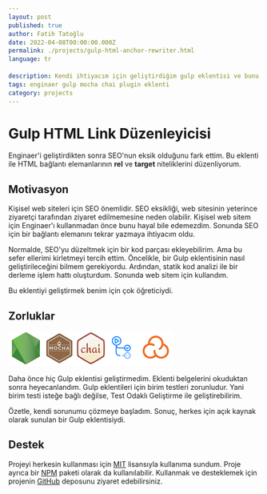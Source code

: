 ```yaml
---
layout: post
published: true
author: Fatih Tatoğlu
date: 2022-04-08T00:00:00.000Z
permalink: ./projects/gulp-html-anchor-rewriter.html
language: tr

description: Kendi ihtiyacım için geliştirdiğim gulp eklentisi ve bunu yaparken öğrendiklerim ile ilgili bir proje.
tags: enginaer gulp mocha chai plugin eklenti
category: projects
---
```


# Gulp HTML Link Düzenleyicisi

Enginaer'i geliştirdikten sonra SEO'nun eksik olduğunu fark ettim. Bu eklenti ile HTML bağlantı elemanlarının **rel** ve **target** niteliklerini düzenliyorum.

## Motivasyon

Kişisel web siteleri için SEO önemlidir. SEO eksikliği, web sitesinin yeterince ziyaretçi tarafından ziyaret edilmemesine neden olabilir. Kişisel web sitem için Enginaer'ı kullanmadan önce bunu hayal bile edemezdim. Sonunda SEO için bir bağlantı elemanını tekrar yazmaya ihtiyacım oldu.

Normalde, SEO'yu düzeltmek için bir kod parçası ekleyebilirim. Ama bu sefer ellerimi kirletmeyi tercih ettim. Öncelikle, bir Gulp eklentisinin nasıl geliştirileceğini bilmem gerekiyordu. Ardından, statik kod analizi ile bir derleme işlem hattı oluşturdum. Sonunda web sitem için kullandım.

Bu eklentiyi geliştirmek benim için çok öğreticiydi.

## Zorluklar

![NodeJS, Mocha, Chai, GitHub Actions, SonarCloud](../image/gulp-html-anchor-rewriter_tech.png "Proje için kullanılan teknolojiler")

Daha önce hiç Gulp eklentisi geliştirmedim. Eklenti belgelerini okuduktan sonra heyecanlandım. Gulp eklentileri için birim testleri zorunludur. Yani birim testi isteğe bağlı değilse, Test Odaklı Geliştirme ile geliştirebilirim.

Özetle, kendi sorunumu çözmeye başladım. Sonuç, herkes için açık kaynak olarak sunulan bir Gulp eklentisiydi.

## Destek

Projeyi herkesin kullanması için [MIT](https://github.com/fatihtatoglu/gulp-html-anchor-rewriter/blob/master/LICENSE) lisansıyla kullanıma sundum. Proje ayrıca bir [NPM](https://www.npmjs.com/package/gulp-html-anchor-rewriter) paketi olarak da kullanılabilir. Kullanmak ve desteklemek için projenin [GitHub](https://github.com/fatihtatoglu/gulp-html-anchor-rewriter) deposunu ziyaret edebilirsiniz.
